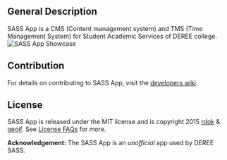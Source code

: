 ## General Description


SASS App is a CMS (Content management system) and TMS (Time Management System) for Student Academic Services of DEREE college.  
![SASS App Showcase][sass_app_showcase]

## Contribution
For details on contributing to SASS App, visit the [developers wiki](https://github.com/sass-team/sass-app/wiki/1.-Developers).  

## License
SASS App is released under the MIT license and is copyright 2015 [rdok][rdok_github_url] & [geoif][geoif_linkedin_url]. See [License FAQs](https://github.com/sass-team/sass-app/wiki/2.-License) for more.

**Acknowledgement:** The SASS App is an *unofficial* app used by DEREE SASS. 

[rdok_github_url]: https://github.com/rdok
[geoif_linkedin_url]: http://gr.linkedin.com/pub/georgios-skarlatos/70/461/123
[sass_app_showcase]: http://i.imgur.com/JmkgOFo.jpg?1



